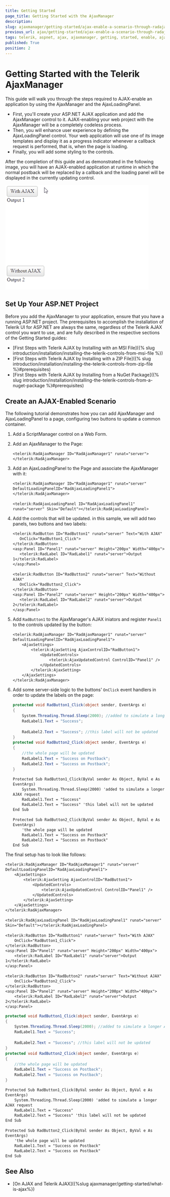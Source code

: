 ```yaml
---
title: Getting Started 
page_title: Getting Started with the AjaxManager
description: 
slug: ajaxmanager/getting-started/ajax-enable-a-scenario-through-radajaxmanager-and-radajaxloadingpanel
previous_url: ajax/getting-started/ajax-enable-a-scenario-through-radajaxmanager-and-radajaxloadingpanel, controls/ajaxmanager/getting-started/ajax-enable-a-scenario-through-radajaxmanager-and-radajaxloadingpanel
tags: telerik, aspnet, ajax, ajaxmanager, getting, started, enable, ajaxloadingpanel
published: True
position: 2
---
```


# Getting Started with the Telerik AjaxManager

This guide will walk you through the steps required to AJAX-enable an application by using the AjaxManager and the AjaxLoadingPanel. 

* First, you'll create your ASP.NET AJAX application and add the AjaxManager control to it. AJAX-enabling your web project with the AjaxManager will be a completely codeless process.
* Then, you will enhance user experience by defining the AjaxLoadingPanel control. Your web application will use one of its image templates and display it as a progress indicator whenever a callback request is performed, that is, when the page is loading.
* Finally, you will add some styling to the controls.

After the completion of this guide and as demonstrated in the following image, you will have an AJAX-enabled application at runtime in which the normal postback will be replaced by a callback and the loading panel will be displayed in the currently updating control.

![](images/ajaxmanager-gettingstarted-sample.gif)

## Set Up Your ASP.NET Project

Before you add the AjaxManager to your application, ensure that you have a running ASP.NET project. The prerequisites to accomplish the installation of Telerik UI for ASP.NET are always the same, regardless of the Telerik AJAX control you want to use, and are fully described in the respective sections of the Getting Started guides: 

* [First Steps with Telerik AJAX by Installing with an MSI File]({% slug introduction/installation/installing-the-telerik-controls-from-msi-file %})
* [First Steps with Telerik AJAX by Installing with a ZIP File]({% slug introduction/installation/installing-the-telerik-controls-from-zip-file %}#prerequisites)
* [First Steps with Telerik AJAX by Installing from a NuGet Package]({% slug introduction/installation/installing-the-telerik-controls-from-a-nuget-package %}#prerequisites)

## Create an AJAX-Enabled Scenario

The following tutorial demonstrates how you can add AjaxManager and AjaxLoadingPanel to a page, configuring two buttons to update a common container.

1. Add a ScriptManager control on a Web Form.

1. Add an AjaxManager to the Page:

    ````ASP.NET
    <telerik:RadAjaxManager ID="RadAjaxManager1" runat="server">
    </telerik:RadAjaxManager>
    ````

1. Add an AjaxLoadingPanel to the Page and associate the AjaxManager with it:
    ````ASP.NET
    <telerik:RadAjaxManager ID="RadAjaxManager1" runat="server" DefaultLoadingPanelID="RadAjaxLoadingPanel1">
    </telerik:RadAjaxManager>

    <telerik:RadAjaxLoadingPanel ID="RadAjaxLoadingPanel1" runat="server" Skin="Default"></telerik:RadAjaxLoadingPanel>
    ````

1. Add the controls that will be updated. in this sample, we will add two panels, two buttons and two labels:
     ````ASP.NET
    <telerik:RadButton ID="RadButton1" runat="server" Text="With AJAX"
        OnClick="RadButton1_Click">
    </telerik:RadButton>
    <asp:Panel ID="Panel1" runat="server" Height="200px" Width="400px">
        <telerik:RadLabel ID="RadLabel1" runat="server">Output 1</telerik:RadLabel>
    </asp:Panel>

    <telerik:RadButton ID="RadButton2" runat="server" Text="Without AJAX"
        OnClick="RadButton2_Click">
    </telerik:RadButton>
    <asp:Panel ID="Panel2" runat="server" Height="200px" Width="400px">
        <telerik:RadLabel ID="RadLabel2" runat="server">Output 2</telerik:RadLabel>
    </asp:Panel>
     ````

1. Add `RadButton1` to the AjaxManager's AJAX iniators and register `Panel1` to the controls updated by the button:

    ````ASP.NET
    <telerik:RadAjaxManager ID="RadAjaxManager1" runat="server" DefaultLoadingPanelID="RadAjaxLoadingPanel1">
        <AjaxSettings>
            <telerik:AjaxSetting AjaxControlID="RadButton1">
                <UpdatedControls>
                    <telerik:AjaxUpdatedControl ControlID="Panel1" />
                </UpdatedControls>
            </telerik:AjaxSetting>
        </AjaxSettings>
    </telerik:RadAjaxManager>
    ````

1. Add some server-side logic to the buttons' `OnClick` event handlers in order to update the labels on the page:
   
    ````C#
    protected void RadButton1_Click(object sender, EventArgs e)
    {
        System.Threading.Thread.Sleep(2000); //added to simulate a longer AJAX request
        RadLabel1.Text = "Success";
        
        RadLabel2.Text = "Success"; //this label will not be updated
    }
    protected void RadButton2_Click(object sender, EventArgs e)
    {
        //the whole page will be updated
        RadLabel1.Text = "Success on Postback";
        RadLabel2.Text = "Success on Postback";
    }
    ````
    ````VB
    Protected Sub RadButton1_Click(ByVal sender As Object, ByVal e As EventArgs)
        System.Threading.Thread.Sleep(2000) 'added to simulate a longer AJAX request
        RadLabel1.Text = "Success"
        RadLabel2.Text = "Success" 'this label will not be updated
    End Sub

    Protected Sub RadButton2_Click(ByVal sender As Object, ByVal e As EventArgs)
        'the whole page will be updated
        RadLabel1.Text = "Success on Postback"
        RadLabel2.Text = "Success on Postback"
    End Sub
    ````

The final setup has to look like follows:
````ASP.NET
<telerik:RadAjaxManager ID="RadAjaxManager1" runat="server" DefaultLoadingPanelID="RadAjaxLoadingPanel1">
    <AjaxSettings>
        <telerik:AjaxSetting AjaxControlID="RadButton1">
            <UpdatedControls>
                <telerik:AjaxUpdatedControl ControlID="Panel1" />
            </UpdatedControls>
        </telerik:AjaxSetting>
    </AjaxSettings>
</telerik:RadAjaxManager>

<telerik:RadAjaxLoadingPanel ID="RadAjaxLoadingPanel1" runat="server" Skin="Default"></telerik:RadAjaxLoadingPanel>

<telerik:RadButton ID="RadButton1" runat="server" Text="With AJAX"
    OnClick="RadButton1_Click">
</telerik:RadButton>
<asp:Panel ID="Panel1" runat="server" Height="200px" Width="400px">
    <telerik:RadLabel ID="RadLabel1" runat="server">Output 1</telerik:RadLabel>
</asp:Panel>

<telerik:RadButton ID="RadButton2" runat="server" Text="Without AJAX"
    OnClick="RadButton2_Click">
</telerik:RadButton>
<asp:Panel ID="Panel2" runat="server" Height="200px" Width="400px">
    <telerik:RadLabel ID="RadLabel2" runat="server">Output 2</telerik:RadLabel>
</asp:Panel>
````

````C#
protected void RadButton1_Click(object sender, EventArgs e)
{
    System.Threading.Thread.Sleep(2000); //added to simulate a longer AJAX request
    RadLabel1.Text = "Success";
    
    RadLabel2.Text = "Success"; //this label will not be updated
}
protected void RadButton2_Click(object sender, EventArgs e)
{
    //the whole page will be updated
    RadLabel1.Text = "Success on Postback";
    RadLabel2.Text = "Success on Postback";
}
````
````VB
Protected Sub RadButton1_Click(ByVal sender As Object, ByVal e As EventArgs)
    System.Threading.Thread.Sleep(2000) 'added to simulate a longer AJAX request
    RadLabel1.Text = "Success"
    RadLabel2.Text = "Success" 'this label will not be updated
End Sub

Protected Sub RadButton2_Click(ByVal sender As Object, ByVal e As EventArgs)
    'the whole page will be updated
    RadLabel1.Text = "Success on Postback"
    RadLabel2.Text = "Success on Postback"
End Sub
````




## See Also

* [On AJAX and Telerik AJAX]({%slug ajaxmanager/getting-started/what-is-ajax%})
